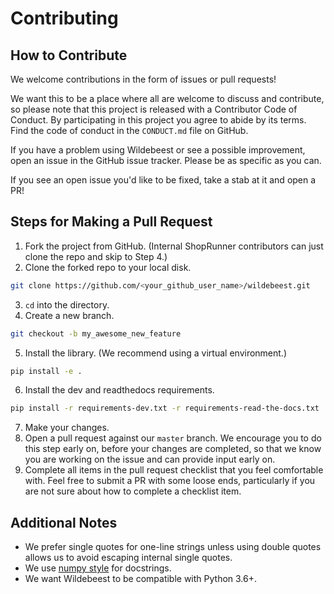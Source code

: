 # Contributing

## How to Contribute

We welcome contributions in the form of issues or pull requests! 

We want this to be a place where all are welcome to discuss and contribute, so please note that this project is released with a Contributor Code of Conduct. By participating in this project you agree to abide by its terms. Find the code of conduct in the ``CONDUCT.md`` file on GitHub.

If you have a problem using Wildebeest or see a possible improvement, open an issue in the GitHub issue tracker. Please be as specific as you can.

If you see an open issue you'd like to be fixed, take a stab at it and open a PR!

## Steps for Making a Pull Request

1. Fork the project from GitHub. (Internal ShopRunner contributors can just clone the repo and skip to Step 4.)
2. Clone the forked repo to your local disk. 

```bash
git clone https://github.com/<your_github_user_name>/wildebeest.git
```

3. `cd` into the directory.
4. Create a new branch.

```bash
git checkout -b my_awesome_new_feature
```

5. Install the library. (We recommend using a virtual environment.)
    
```bash
pip install -e . 
```

6. Install the dev and readthedocs requirements.

```bash
pip install -r requirements-dev.txt -r requirements-read-the-docs.txt
```

7. Make your changes.
8. Open a pull request against our `master` branch. We encourage you to do this step early on, before your changes are completed, so that we know you are working on the issue and can provide input early on.
9. Complete all items in the pull request checklist that you feel comfortable with. Feel free to submit a PR with some loose ends, particularly if you are not sure about how to complete a checklist item.

## Additional Notes

- We prefer single quotes for one-line strings unless using double quotes allows us to avoid escaping internal single quotes.
- We use [numpy style](https://sphinxcontrib-napoleon.readthedocs.io/en/latest/example_numpy.html) for docstrings.
- We want Wildebeest to be compatible with Python 3.6+.

